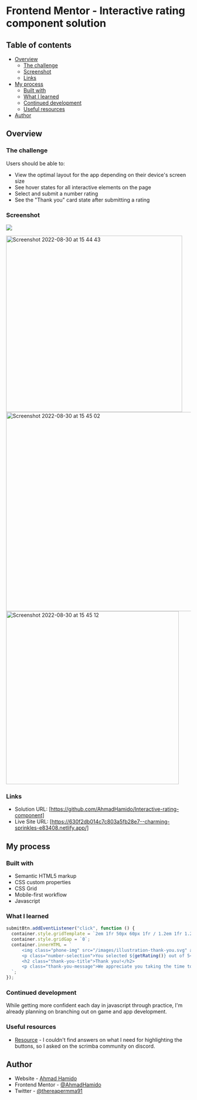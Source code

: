 # Frontend Mentor - Interactive rating component solution

## Table of contents

- [Overview](#overview)
  - [The challenge](#the-challenge)
  - [Screenshot](#screenshot)
  - [Links](#links)
- [My process](#my-process)
  - [Built with](#built-with)
  - [What I learned](#what-i-learned)
  - [Continued development](#continued-development)
  - [Useful resources](#useful-resources)
- [Author](#author)

## Overview

### The challenge

Users should be able to:

- View the optimal layout for the app depending on their device's screen size
- See hover states for all interactive elements on the page
- Select and submit a number rating
- See the "Thank you" card state after submitting a rating

### Screenshot

![](./screenshot.jpg)

<img width="480" alt="Screenshot 2022-08-30 at 15 44 43" src="https://user-images.githubusercontent.com/97303935/187454655-6e79b152-e11e-42d1-bc20-fd7dea91adf9.png">

<img width="542" alt="Screenshot 2022-08-30 at 15 45 02" src="https://user-images.githubusercontent.com/97303935/187454999-a1f4061c-525e-4a3f-8bd0-0d4def53af4e.png">

<img width="471" alt="Screenshot 2022-08-30 at 15 45 12" src="https://user-images.githubusercontent.com/97303935/187455107-7d2fb03e-078c-498d-8a99-c10191195e7f.png">

### Links

- Solution URL: [https://github.com/AhmadHamido/Interactive-rating-component]
- Live Site URL: [https://630f2db014c7c803a5fb28e7--charming-sprinkles-e83408.netlify.app/]

## My process

### Built with

- Semantic HTML5 markup
- CSS custom properties
- CSS Grid
- Mobile-first workflow
- Javascript

### What I learned

```js
submitBtn.addEventListener("click", function () {
  container.style.gridTemplate = `2em 1fr 50px 60px 1fr / 1.2em 1fr 1.2em`;
  container.style.gridGap = `0`;
  container.innerHTML = `
      <img class="phone-img" src="/images/illustration-thank-you.svg" alt="a phone with scroll coming out of it">
      <p class="number-selection">You selected ${getRating()} out of 5</p>
      <h2 class="thank-you-title">Thank you!</h2>
      <p class="thank-you-message">We appreciate you taking the time to give a rating. If you ever need more support, don't hesitate to get in touch!</p>
  `;
});
```

### Continued development

While getting more confident each day in javascript through practice, I'm already planning on branching out on game and app development.

### Useful resources

- [Resource](https://www.discord.com) - I couldn't find answers on what I need for highlighting the buttons, so I asked on the scrimba community on discord.

## Author

- Website - [Ahmad Hamido](https://www.your-site.com)
- Frontend Mentor - [@AhmadHamido](https://www.frontendmentor.io/profile/AhmadHamido)
- Twitter - [@thereapermma91](https://www.twitter.com/thereapermma91)
